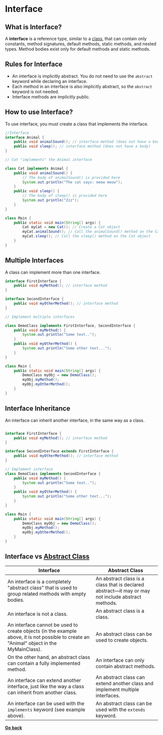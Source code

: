 <style>
red { color: Red }
orange { color: Orange }
green { color: Green }
blue { color: Blue }
yellow { color: Yellow }
magenta { color: Magenta }
cyan { color: Cyan }
gray { color: Gray }
</style>

# Interface

## What is Interface?

A **interface** is a reference type, similar to a [class](Class.md#class), that can contain only constants, method signatures, default methods, static methods, and nested types. Method bodies exist only for default methods and static methods.

## Rules for Interface

* An interface is implicitly abstract. You do not need to use the `abstract` keyword while declaring an interface.
* Each method in an interface is also implicitly abstract, so the `abstract` keyword is not needed.
* Interface methods are implicitly public.


## How to use Interface?

To use interface, you must create a class that implements the interface.

```java
//Interface
interface Animal {
    public void animalSound(); // interface method (does not have a body)
    public void sleep(); // interface method (does not have a body)
}

// Cat "implements" the Animal interface

class Cat implements Animal {
    public void animalSound() {
        // The body of animalSound() is provided here
        System.out.println("The cat says: meow meow");
    }
    public void sleep() {
        // The body of sleep() is provided here
        System.out.println("Zzz");
    }
}

class Main {
    public static void main(String[] args) {
        Cat myCat = new Cat(); // Create a Cat object
        myCat.animalSound(); // Call the animalSound() method on the Cat object
        myCat.sleep(); // Call the sleep() method on the Cat object
    }
}
```

## Multiple Interfaces

A class can implement more than one interface.

```java
interface FirstInterface {
    public void myMethod(); // interface method
}

interface SecondInterface {
    public void myOtherMethod(); // interface method
}

// Implement multiple interfaces

class DemoClass implements FirstInterface, SecondInterface {
    public void myMethod() {
        System.out.println("Some text..");
    }
    public void myOtherMethod() {
        System.out.println("Some other text...");
    }
}

class Main {
    public static void main(String[] args) {
        DemoClass myObj = new DemoClass();
        myObj.myMethod();
        myObj.myOtherMethod();
    }
}
```

## Interface Inheritance

An interface can inherit another interface, in the same way as a class.

```java

interface FirstInterface {
    public void myMethod(); // interface method
}

interface SecondInterface extends FirstInterface {
    public void myOtherMethod(); // interface method
}

// Implement interface
class DemoClass implements SecondInterface {
    public void myMethod() {
        System.out.println("Some text..");
    }
    public void myOtherMethod() {
        System.out.println("Some other text...");
    }
}

class Main {
    public static void main(String[] args) {
        DemoClass myObj = new DemoClass();
        myObj.myMethod();
        myObj.myOtherMethod();
    }
}
```

## Interface vs [Abstract Class](Abstraction.md#abstraction)

| Interface | Abstract Class |
| --- | --- |
| An interface is a completely "abstract class" that is used to group related methods with empty bodies. | An abstract class is a class that is declared abstract—it may or may not include abstract methods. |
| An interface is not a class. | An abstract class is a class. |
| An interface cannot be used to create objects (in the example above, it is not possible to create an "Animal" object in the MyMainClass). | An abstract class can be used to create objects. |
| On the other hand, an abstract class can contain a fully implemented method. | An interface can only contain abstract methods. |
| An interface can extend another interface, just like the way a class can inherit from another class. | An abstract class can extend another class and implement multiple interfaces. |
| An interface can be used with the `implements` keyword (see example above). | An abstract class can be used with the `extends` keyword. |

[**Go back**](Overview.md#oop)